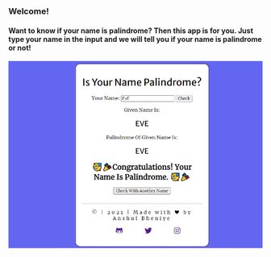 ### Welcome!

#### Want to know if your name is palindrome? Then this app is for you. Just type your name in the input and we will tell you if your name is palindrome or not!

![image](images/for-readme.png)
